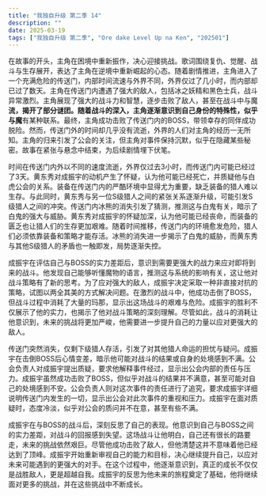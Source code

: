 ```yaml
---
title: "我独自升级 第二季 14"
description: ""
date: 2025-03-19
tags: ["我独自升级 第二季", "Ore dake Level Up na Ken", "202501"]
---
```


在故事的开头，主角在困境中重新振作，决心迎接挑战。歌词围绕复仇、觉醒、战斗与生存展开，表达了主角在逆境中重新崛起的心态。随着剧情推进，主角进入了一个充满危险的传送门，内部时间流速与外界不同，外界仅过了几小时，而内部却已过了数天。主角在传送门内遭遇了强大的敌人，包括冰之妖精和黑色士兵，战斗异常激烈。主角展现了强大的战斗力和智慧，逐步击败了敌人，甚至在战斗中与魔**流，揭开了部分谜团。随着战斗的深入，主角逐渐意识到自己身份的特殊性，似乎与魔**有某种联系。最终，主角成功击败了传送门内的BOSS，带领幸存的同伴成功脱险。然而，传送门外的时间却几乎没有流逝，外界的人们对主角的经历一无所知。主角的归来引发了公会的关注，但主角对事件保持沉默，似乎在隐藏某些秘密。故事在紧张与悬念中结束，为后续剧情埋下伏笔。

时间在传送门内外以不同的速度流逝，外界仅过去3小时，而传送门内可能已经过了3天。黄东秀对成振宇的动机产生了怀疑，认为他可能已经死亡，并质疑他与白虎公会的关系。装备在传送门内的严酷环境中显得尤为重要，缺乏装备的猎人难以生存。与此同时，黄东秀与另一位S级猎人之间的紧张关系逐渐升级，可能引发S级猎人之间的冲突。传送门内冰熊的消失引发了猜测，推测这与白鬼有关，暗示了白鬼的强大与威胁。黄东秀对成振宇的怀疑加深，认为他可能已经丧命，而装备的匮乏也让猎人们的生存更加艰难。随着时间推移，传送门内的环境愈发危险，猎人们必须依靠装备和策略才能存活。冰熊的消失进一步揭示了白鬼的威胁，而黄东秀与其他S级猎人的矛盾也一触即发，局势逐渐失控。

成振宇在评估自己与BOSS的实力差距后，意识到需要更强大的战力来应对即将到来的战斗。他发现自己能够听懂魔物的语言，推测这与系统的影响有关，这让他对战斗策略有了新的思考。为了应对强大的敌人，成振宇决定采取一种非直接对抗的策略，试图以两全其美的方式解决问题。在激烈的战斗中，他成功击倒了BOSS，但战斗过程中消耗了大量的玛那，显示出这场战斗的艰难与危险。成振宇的胜利不仅展示了他的实力，也揭示了他对战斗策略的深刻理解。尽管如此，战斗的消耗让他意识到，未来的挑战将更加严峻，他需要进一步提升自己的力量以应对更强大的敌人。

传送门突然消失，仅剩下级猎人存活，引发了对其他猎人命运的担忧与疑问。成振宇在击倒BOSS后心情变差，暗示他可能对战斗的结果或自身的处境感到不满。公会负责人对成振宇提出质疑，要求他解释事件经过，显示出公会内部的责任与压力。成振宇虽然成功击败了BOSS，但似乎对战斗的结果并不满意，甚至可能对自己的处境感到不安。公会负责人则对这次事件的责任进行了追究，要求成振宇详细说明传送门内发生的一切，显示出公会对此次事件的重视和压力。成振宇在面对质疑时，态度冷淡，似乎对公会的质问并不在意，甚至有些不满。

成振宇在与BOSS的战斗后，深刻反思了自己的表现。他意识到自己与BOSS之间的实力差距，对战斗的回报感到失望。这场战斗让他明白，自己还有很长的路要走，未来的挑战依然艰巨。尽管他成功击败了敌人，但他清楚这并不意味着他已经达到了顶峰。成振宇开始重新审视自己的能力和目标，决心继续提升自己，以应对未来可能遇到的更强大的对手。在这个过程中，他逐渐意识到，真正的成长不仅仅是战胜敌人，更是超越自我。成振宇的反思为他未来的旅程奠定了基础，他将继续面对更多的挑战，并在这些挑战中不断成长。